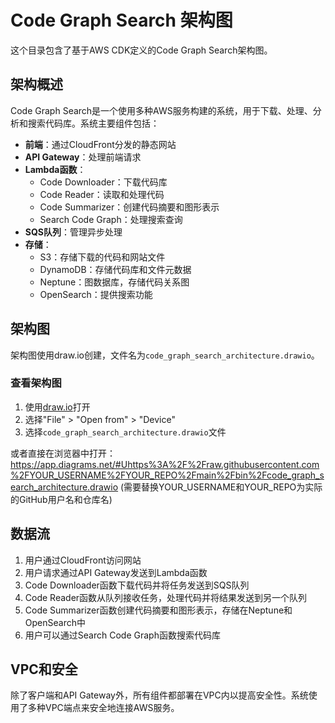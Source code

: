 # Code Graph Search 架构图

这个目录包含了基于AWS CDK定义的Code Graph Search架构图。

## 架构概述

Code Graph Search是一个使用多种AWS服务构建的系统，用于下载、处理、分析和搜索代码库。系统主要组件包括：

- **前端**：通过CloudFront分发的静态网站
- **API Gateway**：处理前端请求
- **Lambda函数**：
  - Code Downloader：下载代码库
  - Code Reader：读取和处理代码
  - Code Summarizer：创建代码摘要和图形表示
  - Search Code Graph：处理搜索查询
- **SQS队列**：管理异步处理
- **存储**：
  - S3：存储下载的代码和网站文件
  - DynamoDB：存储代码库和文件元数据
  - Neptune：图数据库，存储代码关系图
  - OpenSearch：提供搜索功能

## 架构图

架构图使用draw.io创建，文件名为`code_graph_search_architecture.drawio`。

### 查看架构图

1. 使用[draw.io](https://app.diagrams.net/)打开
2. 选择"File" > "Open from" > "Device"
3. 选择`code_graph_search_architecture.drawio`文件

或者直接在浏览器中打开：https://app.diagrams.net/#Uhttps%3A%2F%2Fraw.githubusercontent.com%2FYOUR_USERNAME%2FYOUR_REPO%2Fmain%2Fbin%2Fcode_graph_search_architecture.drawio
(需要替换YOUR_USERNAME和YOUR_REPO为实际的GitHub用户名和仓库名)

## 数据流

1. 用户通过CloudFront访问网站
2. 用户请求通过API Gateway发送到Lambda函数
3. Code Downloader函数下载代码并将任务发送到SQS队列
4. Code Reader函数从队列接收任务，处理代码并将结果发送到另一个队列
5. Code Summarizer函数创建代码摘要和图形表示，存储在Neptune和OpenSearch中
6. 用户可以通过Search Code Graph函数搜索代码库

## VPC和安全

除了客户端和API Gateway外，所有组件都部署在VPC内以提高安全性。系统使用了多种VPC端点来安全地连接AWS服务。
